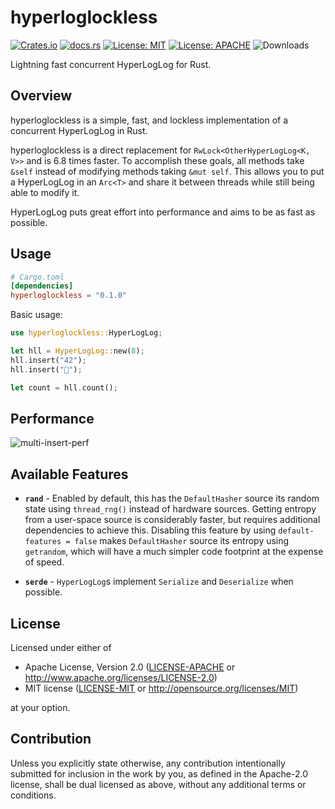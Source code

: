 # hyperloglockless
[![Crates.io](https://img.shields.io/crates/v/hyperloglockless.svg)](https://crates.io/crates/hyperloglockless)
[![docs.rs](https://docs.rs/hyperloglockless/badge.svg)](https://docs.rs/hyperloglockless)
[![License: MIT](https://img.shields.io/badge/License-MIT-blue.svg)](https://github.com/tomtomwombat/hyperloglockless/blob/main/LICENSE-MIT)
[![License: APACHE](https://img.shields.io/badge/License-Apache-blue.svg)](https://github.com/tomtomwombat/hyperloglockless/blob/main/LICENSE-APACHE)
![Downloads](https://img.shields.io/crates/d/hyperloglockless)

Lightning fast concurrent HyperLogLog for Rust.

## Overview

hyperloglockless is a simple, fast, and lockless implementation of a concurrent HyperLogLog in Rust.

hyperloglockless is a direct replacement for `RwLock<OtherHyperLogLog<K, V>>` and is 6.8 times faster.
To accomplish these goals, all methods take `&self` instead of modifying methods taking `&mut self`.
This allows you to put a HyperLogLog in an `Arc<T>` and share it between threads while still being able to modify it.

HyperLogLog puts great effort into performance and aims to be as fast as possible.

## Usage

```toml
# Cargo.toml
[dependencies]
hyperloglockless = "0.1.0"
```
Basic usage:
```rust
use hyperloglockless::HyperLogLog;

let hll = HyperLogLog::new(8);
hll.insert("42");
hll.insert("🦀");

let count = hll.count();
```

## Performance
![multi-insert-perf](https://github.com/user-attachments/assets/93bf3b54-c4e1-4d33-a14d-b73aa947a851)

## Available Features

- **`rand`** - Enabled by default, this has the `DefaultHasher` source its random state using `thread_rng()` instead of hardware sources. Getting entropy from a user-space source is considerably faster, but requires additional dependencies to achieve this. Disabling this feature by using `default-features = false` makes `DefaultHasher` source its entropy using `getrandom`, which will have a much simpler code footprint at the expense of speed.

- **`serde`** - `HyperLogLog`s implement `Serialize` and `Deserialize` when possible.

## License

Licensed under either of

 * Apache License, Version 2.0
   ([LICENSE-APACHE](LICENSE-APACHE) or http://www.apache.org/licenses/LICENSE-2.0)
 * MIT license
   ([LICENSE-MIT](LICENSE-MIT) or http://opensource.org/licenses/MIT)

at your option.

## Contribution

Unless you explicitly state otherwise, any contribution intentionally submitted
for inclusion in the work by you, as defined in the Apache-2.0 license, shall be
dual licensed as above, without any additional terms or conditions.
